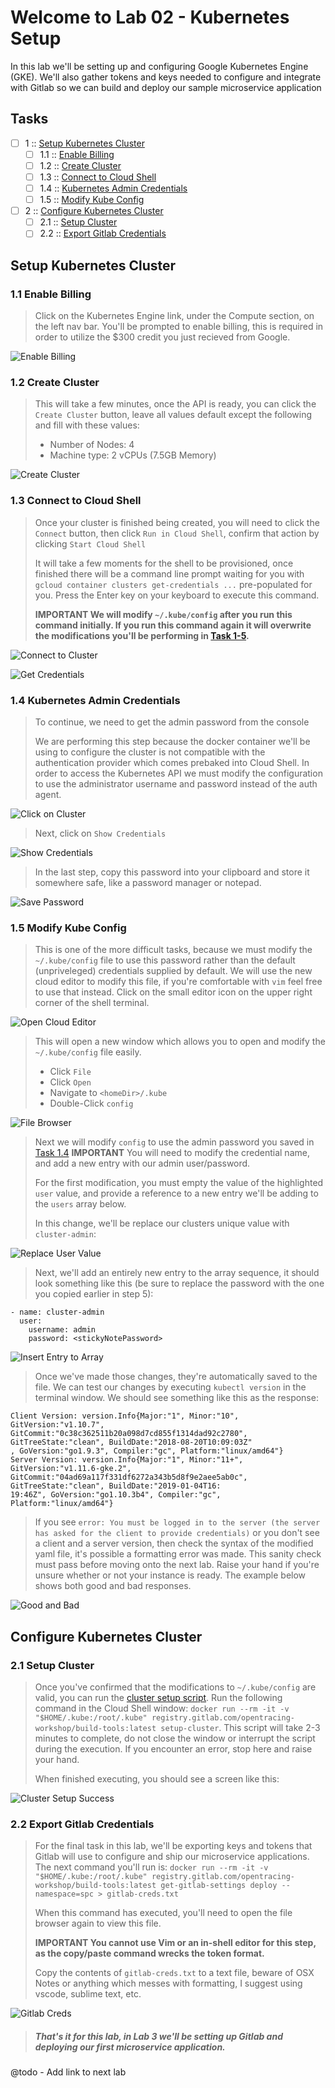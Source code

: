 Welcome to Lab 02 - Kubernetes Setup
===

In this lab we'll be setting up and configuring Google Kubernetes Engine (GKE). We'll also gather tokens and keys needed to configure and integrate with Gitlab so we can build and deploy our sample microservice application

## Tasks

- [ ] 1 :: [Setup Kubernetes Cluster](https://gitlab.com/opentracing-workshop/lab-notes/tree/master/lab-02#setup-kubernetes-cluster)
  - [ ] 1.1 :: [Enable Billing](https://gitlab.com/opentracing-workshop/lab-notes/tree/master/lab-02#11-enable-billing)
  - [ ] 1.2 :: [Create Cluster](https://gitlab.com/opentracing-workshop/lab-notes/tree/master/lab-02#12-create-cluster)
  - [ ] 1.3 :: [Connect to Cloud Shell](https://gitlab.com/opentracing-workshop/lab-notes/tree/master/lab-02#13-connect-to-cloud-shell)
  - [ ] 1.4 :: [Kubernetes Admin Credentials](https://gitlab.com/opentracing-workshop/lab-notes/tree/master/lab-02#14-kubernetes-admin-credentials)
  - [ ] 1.5 :: [Modify Kube Config](https://gitlab.com/opentracing-workshop/lab-notes/tree/master/lab-02#15-modify-kube-config)
- [ ] 2 :: [Configure Kubernetes Cluster](https://gitlab.com/opentracing-workshop/lab-notes/tree/master/lab-02#configure-kubernetes-cluster)
  - [ ] 2.1 :: [Setup Cluster]()
  - [ ] 2.2 :: [Export Gitlab Credentials]()

Setup Kubernetes Cluster
---

### 1.1 Enable Billing

> Click on the Kubernetes Engine link, under the Compute section, on the left nav bar. You'll be prompted to enable billing, this is required in order to utilize the $300 credit you just recieved from Google.

![Enable Billing](lab-02/images/img01.png)

### 1.2 Create Cluster 

> This will take a few minutes, once the API is ready, you can click the `Create Cluster` button, leave all values default except the following and fill with these values:
> 
> * Number of Nodes: 4
> * Machine type: 2 vCPUs (7.5GB Memory)

![Create Cluster](lab-02/images/img02.png)

### 1.3 Connect to Cloud Shell 

> Once your cluster is finished being created, you will need to click the `Connect` button, then click `Run in Cloud Shell`, confirm that action by clicking `Start Cloud Shell`
> 
> It will take a few moments for the shell to be provisioned, once finished there will be a command line prompt waiting for you with `gcloud container clusters get-credentials ...` pre-populated for you. Press the Enter key on your keyboard to execute this command.
> 
> **IMPORTANT We will modify `~/.kube/config` after you run this command initially. If you run this command again it will overwrite the modifications you'll be performing in [Task 1-5]().**

![Connect to Cluster](lab-02/images/img03.gif)

![Get Credentials](lab-02/images/img04.png)

### 1.4 Kubernetes Admin Credentials

> To continue, we need to get the admin password from the console
> 
> We are performing this step because the docker container we'll be using to configure the cluster is not compatible with the authentication provider which comes prebaked into Cloud Shell. In order to access the Kubernetes API we must modify the configuration to use the administrator username and password instead of the auth agent.

![Click on Cluster](lab-02/images/img05.png)

> Next, click on `Show Credentials`

![Show Credentials](lab-02/images/img05a.png)

> In the last step, copy this password into your clipboard and store it somewhere safe, like a password manager or notepad.

![Save Password](lab-02/images/img05b.png)

### 1.5 Modify Kube Config

> This is one of the more difficult tasks, because we must modify the `~/.kube/config` file to use this password rather than the default (unpriveleged) credentials supplied by default. We will use the new cloud editor to modify this file, if you're comfortable with `vim` feel free to use that instead. Click on the small editor icon on the upper right corner of the shell terminal.

![Open Cloud Editor](lab-02/images/img06.png)

> This will open a new window which allows you to open and modify the `~/.kube/config` file easily.
> * Click `File`
> * Click `Open`
> * Navigate to `<homeDir>/.kube`
> * Double-Click `config`

![File Browser](lab-02/images/img06a.png)

> Next we will modify `config` to use the admin password you saved in [Task 1.4]()
> **IMPORTANT** You will need to modify the credential name, and add a new entry with our admin user/password.
>
> For the first modification, you must empty the value of the highlighted `user` value, and provide a reference to a new entry we'll be adding to the `users` array below.
>
> In this change, we'll be replace our clusters unique value with `cluster-admin`:

![Replace User Value](lab-02/images/img06b.png)

> Next, we'll add an entirely new entry to the array sequence, it should look something like this (be sure to replace the password with the one you copied earlier in step 5):

```
- name: cluster-admin
  user:
    username: admin
    password: <stickyNotePassword>
```

![Insert Entry to Array](lab-02/images/img06c.png)

> Once we've made those changes, they're automatically saved to the file. We can test our changes by executing `kubectl version` in the terminal window. We should see something like this as the response:

```
Client Version: version.Info{Major:"1", Minor:"10", GitVersion:"v1.10.7", GitCommit:"0c38c362511b20a098d7cd855f1314dad92c2780", GitTreeState:"clean", BuildDate:"2018-08-20T10:09:03Z"
, GoVersion:"go1.9.3", Compiler:"gc", Platform:"linux/amd64"}
Server Version: version.Info{Major:"1", Minor:"11+", GitVersion:"v1.11.6-gke.2", GitCommit:"04ad69a117f331df6272a343b5d8f9e2aee5ab0c", GitTreeState:"clean", BuildDate:"2019-01-04T16:
19:46Z", GoVersion:"go1.10.3b4", Compiler:"gc", Platform:"linux/amd64"}
```

> If you see `error: You must be logged in to the server (the server has asked for the client to provide credentials)` or you don't see a client and a server version, then check the syntax of the modified yaml file, it's possible a formatting error was made.
> This sanity check must pass before moving onto the next lab. Raise your hand if you're unsure whether or not your instance is ready. The example below shows both good and bad responses.

![Good and Bad](lab-02/images/img06d.png)

Configure Kubernetes Cluster
---

### 2.1 Setup Cluster

> Once you've confirmed that the modifications to `~/.kube/config` are valid, you can run the [cluster setup script](https://gitlab.com/opentracing-workshop/build-tools/blob/master/bin/setup-cluster). Run the following command in the Cloud Shell window: `docker run --rm -it -v "$HOME/.kube:/root/.kube" registry.gitlab.com/opentracing-workshop/build-tools:latest setup-cluster`. This script will take 2-3 minutes to complete, do not close the window or interrupt the script during the execution. If you encounter an error, stop here and raise your hand.
>
> When finished executing, you should see a screen like this:

![Cluster Setup Success](lab-02/images/img07.png)

### 2.2 Export Gitlab Credentials

> For the final task in this lab, we'll be exporting keys and tokens that Gitlab will use to configure and ship our microservice applications. The next command you'll run is: `docker run --rm -it -v "$HOME/.kube:/root/.kube" registry.gitlab.com/opentracing-workshop/build-tools:latest get-gitlab-settings deploy --namespace=spc > gitlab-creds.txt`
> 
> When this command has executed, you'll need to open the file browser again to view this file.
>
> **IMPORTANT You cannot use Vim or an in-shell editor for this step, as the copy/paste command wrecks the token format.**
>
> Copy the contents of `gitlab-creds.txt` to a text file, beware of OSX Notes or anything which messes with formatting, I suggest using vscode, sublime text, etc.

![Gitlab Creds](lab-02/images/img08.png)

> ##### That's it for this lab, in Lab 3 we'll be setting up Gitlab and deploying our first microservice application.

@todo - Add link to next lab




